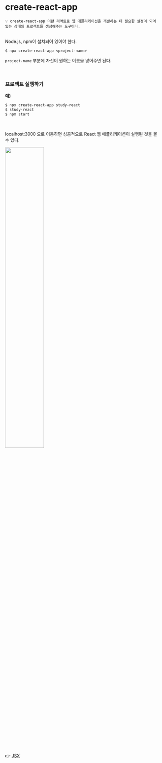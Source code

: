 # create-react-app

```
💡 create-react-app 이란 리액트로 웹 애플리케이션을 개발하는 데 필요한 설정이 되어 있는 상태의 프로젝트를 생성해주는 도구이다.
```

<br>

<span style="color:#ff0000)">
Node.js, npm이 설치되어 있어야 한다.
</span>

```
$ npx create-react-app <project-name>
```

```project-name``` 부분에 자신이 원하는 이름을 넣어주면 된다.

  <br>
  
### 프로젝트 실행하기

**예)**

```bash
$ npx create-react-app study-react
$ study-react
$ npm start
```

  
  <br>
  
  
  localhost:3000 으로 이동하면 성공적으로 React 웹 애플리케이션이 실행된 것을 볼 수 있다.


<img src="https://user-images.githubusercontent.com/72512101/210235808-57112cc9-738d-4e5b-b899-9a6baf8c7aa2.png" style="width:50%; height:50%">

  
  <br>
  
👉 [JSX]([[STUDY/React/JSX.md](https://github.com/kimjaehee18/STUDY/blob/main/React/JSX.md)](https://github.com/kimjaehee18/STUDY/edit/main/React/JSX.md))
